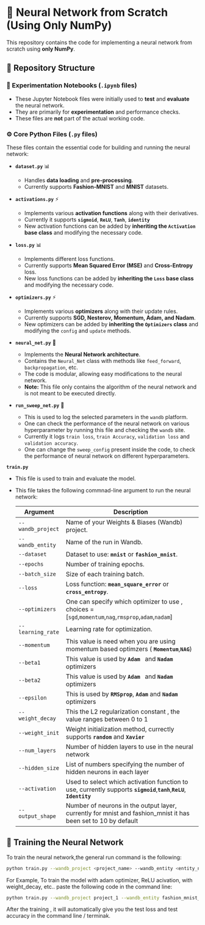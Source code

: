 # 🧠 Neural Network from Scratch (Using Only NumPy)

This repository contains the code for implementing a neural network from scratch using **only NumPy**.

## 📂 Repository Structure

### 🔬 Experimentation Notebooks (`.ipynb` files)
- These Jupyter Notebook files were initially used to **test** and **evaluate** the neural network.  
- They are primarily for **experimentation** and performance checks.  
- These files are **not** part of the actual working code.

### ⚙️ Core Python Files (`.py` files)
These files contain the essential code for building and running the neural network:

- **`dataset.py`** 📊  
  - Handles **data loading** and **pre-processing**.  
  - Currently supports **Fashion-MNIST** and **MNIST** datasets.

- **`activations.py`** ⚡  
  - Implements various **activation functions** along with their derivatives.
  - Currently it supports **`sigmoid`**, **`ReLU`**, **`Tanh`**, **`identity`**
  - New activation functions can be added by **inheriting the `Activation` base class** and modifying the necessary code.

- **`loss.py`** 📊  
  - Implements different loss functions.
  - Currently supports **Mean Squared Error (MSE)** and **Cross-Entropy** loss.
  - New loss functions can be added by **inheriting the `Loss` base class** and modifying the necessary code.

- **`optimizers.py`** ⚡  
  - Implements various **optimizers** along with their update rules.  
  - Currently supports **SGD, Nesterov, Momentum, Adam, and Nadam**.
  - New optimizers can be added by **inheriting the `Optimizers` class** and modifying the `config` and `update` methods.

- **`neural_net.py`** 🤖  
  - Implements the **Neural Network architecture**.
  - Contains the `Neural_Net` class with methods like `feed_forward`, `backpropagation`, etc.
  - The code is modular, allowing easy modifications to the neural network.
  - **Note:** This file only contains the algorithm of the neural network and is not meant to be executed directly.

- **`run_sweep_net.py`** 🤖  
  - This is used to log the selected parameters in the `wandb` platform.
  - One can check the performance of the neural network on various hyperparameter by running this file and checking the `wandb` site.
  - Currently it logs `train loss`, `train Accuracy`, `validation loss` and `validation accuracy`.
  - One can change the `sweep_config` present inside the code, to check the performance of neural network on different hyperparameters.


**`train.py`**
  - This file is used to train and evaluate the model.
  - This file takes the following commnad-line argument to run the neural network:
                
    | Argument        | Description |
    |----------------|-------------|
    | `--wandb_project`  | Name of your Weights & Biases (Wandb) project. |
    | `--wandb_entity`   | Name of the run in Wandb. |
    | `--dataset`        | Dataset to use: **`mnist`** or **`fashion_mnist`**. |
    | `--epochs`        | Number of training epochs. |
    | `--batch_size`    | Size of each training batch. |
    | `--loss`          | Loss function: **`mean_square_error`** or **`cross_entropy`**. |
    | `--optimizers`    | One can specify which optimizer to use , choices = [`sgd`,`momentum`,`nag`,`rmsprop`,`adam`,`nadam`] |
    | `--learning_rate` | Learning rate for optimization. |
    | `--momentum`      | This value is need when you are using momentum based optimzers ( **`Momentum`**,**`NAG`**) |
    | `--beta1`         | This value is used by **`Adam `** and **`Nadam`** optimizers |
    | `--beta2`         | This value is used by **`Adam `** and **`Nadam`** optimizers |
    | `--epsilon`         | This is used by **`RMSprop`**, **`Adam`** and **`Nadam`** optimizers |
    | `--weight_decay`      | This the L2 regularization constant , the value ranges between 0 to 1 |
    | `--weight_init`      | Weight initialization method, currectly supports **`random`** and **`Xavier`** |
    | `--num_layers`    | Number of hidden layers to use in the neural network |
    | `--hidden_size`   | List of numbers specifying the number of hidden neurons in each layer |
    | `--activation`    | Used to select which activation function to use, currently supports **`sigmoid`**,**`tanh`**,**`ReLU`**, **`Identity`** |
    | `--output_shape`   | Number of neurons in the output layer, currently for mnist and fashion_mnist it has been set to 10 by default | 
    
    
## 🚀 Training the Neural Network

To train the neural network,the general run command is the following:

```bash
python train.py --wandb_project <project_name> --wandb_entity <entity_name> --dataset <dataset_name> --epochs <num_epochs> --batch_size <batch_size> --loss <loss_function> --learning_rate <lr> --momentum <momentum> --beta <beta> --beta1 <beta1> --beta2 <beta2> --epsilon <epsilon> --weight_decay <weight_decay> --weight_init <weight_init> --num_layers <num_layers> --hidden_size <hidden_size> --activation <activation> --output_shape <output_shape>

```
For Example, To train the model with adam optimizer, ReLU acivation, with weight_decay, etc.. paste the following code in the command line:
```bash
python train.py --wandb_project project_1 --wandb_entity fashion_mnist_run --dataset fashion_mnist --epochs 10 --batch_size 32 --loss cross_entropy --learning_rate 0.0001 --beta1 0.9 --beta2 0.999 --epsilon 1e-8 --weight_decay 0.0005 --weight_init Xavier --num_layers 4 --hidden_size 64 --activation ReLU --output_shape 10
```
After the training , it will automatically give you the test loss and test accuracy in the command line / terminak.




